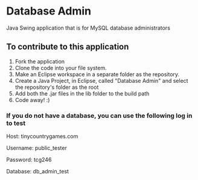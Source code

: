 # Database Admin
Java Swing application that is for MySQL database administrators 

## To contribute to this application
1. Fork the application
2. Clone the code into your file system.
3. Make an Eclipse workspace in a separate folder as the repository.
4. Create a Java Project, in Eclipse, called "Database Admin" and select the repository's folder as the root
5. Add both the .jar files in the lib folder to the build path
6. Code away! :)

### If you do not have a database, you can use the following log in to test
Host: tinycountrygames.com

Username: public_tester

Password: tcg246

Database: db_admin_test
